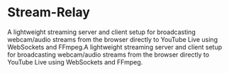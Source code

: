# Stream-Relay
A lightweight streaming server and client setup for broadcasting webcam/audio streams from the browser directly to YouTube Live using WebSockets and FFmpeg.A lightweight streaming server and client setup for broadcasting webcam/audio streams from the browser directly to YouTube Live using WebSockets and FFmpeg.
